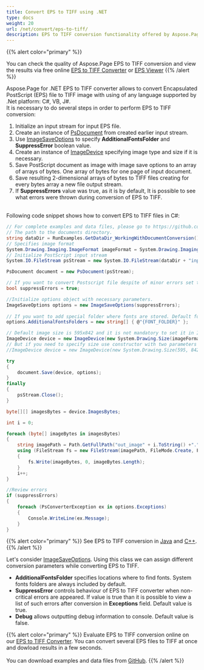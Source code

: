 ```yaml
---
title: Convert EPS to TIFF using .NET
type: docs
weight: 20
url: /net/convert/eps-to-tiff/
description: EPS to TIFF conversion functionality offered by Aspose.Page API solution for .NET is explained and illustrated with the code snippets here.
---
```


{{% alert color="primary" %}} 

You can check the quality of Aspose.Page EPS to TIFF conversion and view the results via free online <a nofollow href="https://products.aspose.app/page/conversion/eps-to-tiff">EPS to TIFF Converter</a>
or <a nofollow href="https://products.aspose.app/page/viewer/eps">EPS Viewer</a> {{% /alert %}}

Aspose.Page for .NET EPS to TIFF converter allows to convert Encapsulated PostScript (EPS) file to TIFF image with using of any language supported by .Net platform: C#, VB, J#.
<br>It is necessary to do several steps in order to perform EPS to TIFF conversion:
1. Initialize an input stream for input EPS file.
2. Create an instance of [PsDocument](https://apireference.aspose.com/page/net/aspose.page.eps/psdocument) from created earlier input stream.
4. Use [ImageSaveOptions](https://apireference.aspose.com/page/net/aspose.page.eps.device/imagesaveoptions) to specify **AdditionalFontsFolder** and **SuppressError** boolean value.
5. Create an instance of [ImageDevice](https://apireference.aspose.com/page/net/aspose.page.eps.device/imagedevice) specifying image type and size if it is necessary.
6. Save PostScript document as image with image save options to an array of arrays of bytes. One array of bytes for one page of input document.
7. Save resulting 2-dimensional arrays of bytes to TIFF files creating for every bytes array a new file output stream.
8. If **SuppressErrors** value was true, as it is by default, It is possible to see what errors were thrown during conversion of EPS to TIFF.

<br>Following code snippet shows how to convert EPS to TIFF files in C#:
<br>
```C#
// For complete examples and data files, please go to https://github.com/aspose-page/Aspose.Page-for-.NET
// The path to the documents directory.
string dataDir = RunExamples.GetDataDir_WorkingWithDocumentConversion();
// Specifies image format
System.Drawing.Imaging.ImageFormat imageFormat = System.Drawing.Imaging.ImageFormat.Tiff;
// Initialize PostScript input stream
System.IO.FileStream psStream = new System.IO.FileStream(dataDir + "inputForImage.eps", System.IO.FileMode.Open, System.IO.FileAccess.Read);

PsDocument document = new PsDocument(psStream);

// If you want to convert Postscript file despite of minor errors set this flag
bool suppressErrors = true;

//Initialize options object with necessary parameters.
ImageSaveOptions options = new ImageSaveOptions(suppressErrors);
            
// If you want to add special folder where fonts are stored. Default fonts folder in OS is always included.
options.AdditionalFontsFolders = new string[] { @"{FONT_FOLDER}" };

// Default image size is 595x842 and it is not mandatory to set it in ImageDevice
ImageDevice device = new ImageDevice(new System.Drawing.Size(imageFormat);
// But if you need to specify size use constructor with two parameters
//ImageDevice device = new ImageDevice(new System.Drawing.Size(595, 842), imageFormat);

try
{
    document.Save(device, options);
}
finally
{
    psStream.Close();
}

byte[][] imagesBytes = device.ImagesBytes;

int i = 0;

foreach (byte[] imageBytes in imagesBytes)
{
    string imagePath = Path.GetFullPath("out_image" + i.ToString() +"." + imageFormat.ToString().ToLower());
    using (FileStream fs = new FileStream(imagePath, FileMode.Create, FileAccess.Write))
    {
        fs.Write(imageBytes, 0, imageBytes.Length);
    }
    i++;
}

//Review errors
if (suppressErrors)
{
    foreach (PsConverterException ex in options.Exceptions)
    {
        Console.WriteLine(ex.Message);
    }
}
```
{{% alert color="primary" %}}
See EPS to TIFF conversion in [Java](/page/java/convert/eps-to-tiff/) and [C++](/page/cpp/convert/eps-to-tiff/).
{{% /alert %}}

Let's consider [ImageSaveOptions](https://apireference.aspose.com/page/net/aspose.page.eps.device/imagesaveoptions). Using this class we can assign different conversion parameters while converting EPS to TIFF.
<br>
- **AdditionalFontsFolder** specifies locations where to find fonts. System fonts folders are always included by default.
- **SuppressError** controls behaviour of EPS to TIFF converter when non-critical errors are appeared. If value is true than it is possible to view a list of such errors after conversion in **Exceptions** field. Default value is true.
- **Debug** allows outputting debug information to console. Default value is false.

{{% alert color="primary" %}}
Evaluate EPS to TIFF conversion online on our <a nofollow href="https://products.aspose.app/page/conversion/eps-to-tiff">EPS to TIFF Converter</a>. You can convert several EPS files to TIFF at once and dowload results in a few seconds.
<br>
<br>
You can download examples and data files from [GitHub](https://github.com/aspose-page/Aspose.Page-for-.NET). {{% /alert %}} 